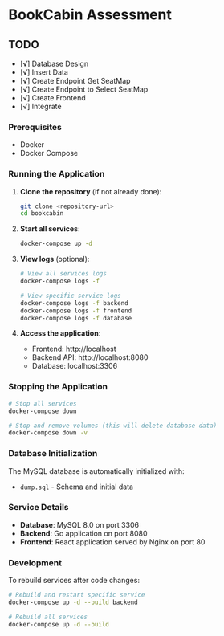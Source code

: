 # BookCabin Assessment


## TODO
- [√] Database Design
- [√] Insert Data
- [√] Create Endpoint Get SeatMap
- [√] Create Endpoint to Select SeatMap
- [√] Create Frontend
- [√] Integrate


### Prerequisites

- Docker
- Docker Compose

### Running the Application

1. **Clone the repository** (if not already done):
   ```bash
   git clone <repository-url>
   cd bookcabin
   ```

2. **Start all services**:
   ```bash
   docker-compose up -d
   ```

3. **View logs** (optional):
   ```bash
   # View all services logs
   docker-compose logs -f
   
   # View specific service logs
   docker-compose logs -f backend
   docker-compose logs -f frontend
   docker-compose logs -f database
   ```

4. **Access the application**:
   - Frontend: http://localhost
   - Backend API: http://localhost:8080
   - Database: localhost:3306

### Stopping the Application

```bash
# Stop all services
docker-compose down

# Stop and remove volumes (this will delete database data)
docker-compose down -v
```

### Database Initialization

The MySQL database is automatically initialized with:
- `dump.sql` - Schema and initial data

### Service Details

- **Database**: MySQL 8.0 on port 3306
- **Backend**: Go application on port 8080
- **Frontend**: React application served by Nginx on port 80

### Development

To rebuild services after code changes:
```bash
# Rebuild and restart specific service
docker-compose up -d --build backend

# Rebuild all services
docker-compose up -d --build
```

